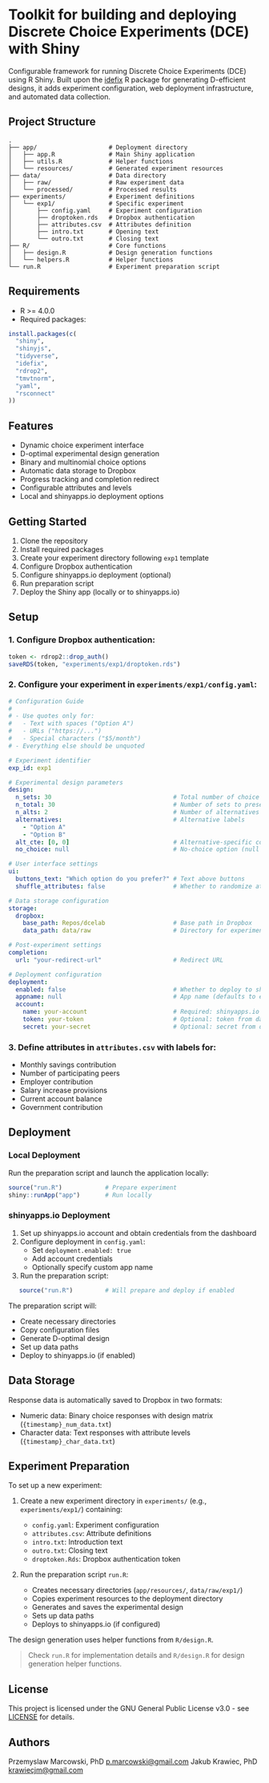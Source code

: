 # Toolkit for building and deploying Discrete Choice Experiments (DCE) with Shiny

Configurable framework for running Discrete Choice Experiments (DCE) using R Shiny.
Built upon the [idefix](https://github.com/traets/idefix) R package for generating 
D-efficient designs, it adds experiment configuration, web deployment infrastructure, 
and automated data collection.

## Project Structure

```
.
├── app/                    # Deployment directory
│   ├── app.R               # Main Shiny application
│   ├── utils.R             # Helper functions
│   └── resources/          # Generated experiment resources
├── data/                   # Data directory
│   ├── raw/                # Raw experiment data
│   └── processed/          # Processed results
├── experiments/            # Experiment definitions
│   └── exp1/               # Specific experiment
│       ├── config.yaml     # Experiment configuration
│       ├── droptoken.rds   # Dropbox authentication
│       ├── attributes.csv  # Attributes definition
│       ├── intro.txt       # Opening text
│       └── outro.txt       # Closing text
├── R/                      # Core functions
│   ├── design.R            # Design generation functions
│   └── helpers.R           # Helper functions
└── run.R                   # Experiment preparation script
```

## Requirements

- R >= 4.0.0
- Required packages:

```r
install.packages(c(
  "shiny",
  "shinyjs",
  "tidyverse",
  "idefix",
  "rdrop2",
  "tmvtnorm",
  "yaml",
  "rsconnect"
))
```

## Features

- Dynamic choice experiment interface
- D-optimal experimental design generation
- Binary and multinomial choice options
- Automatic data storage to Dropbox
- Progress tracking and completion redirect
- Configurable attributes and levels
- Local and shinyapps.io deployment options

## Getting Started

1. Clone the repository
2. Install required packages
3. Create your experiment directory following `exp1` template
4. Configure Dropbox authentication
5. Configure shinyapps.io deployment (optional)
6. Run preparation script
7. Deploy the Shiny app (locally or to shinyapps.io)

## Setup

### 1. Configure Dropbox authentication:

```r
token <- rdrop2::drop_auth()
saveRDS(token, "experiments/exp1/droptoken.rds")
```

### 2. Configure your experiment in `experiments/exp1/config.yaml`:

```yaml
# Configuration Guide
#
# - Use quotes only for:
#   - Text with spaces ("Option A")
#   - URLs ("https://...")
#   - Special characters ("$5/month")
# - Everything else should be unquoted

# Experiment identifier
exp_id: exp1

# Experimental design parameters
design:
  n_sets: 30                                  # Total number of choice sets
  n_total: 30                                 # Number of sets to present
  n_alts: 2                                   # Number of alternatives
  alternatives:                               # Alternative labels
    - "Option A"
    - "Option B"
  alt_cte: [0, 0]                             # Alternative-specific constants
  no_choice: null                             # No-choice option (null = disabled)

# User interface settings
ui:
  buttons_text: "Which option do you prefer?" # Text above buttons
  shuffle_attributes: false                   # Whether to randomize attribute order

# Data storage configuration
storage:
  dropbox:
    base_path: Repos/dcelab                   # Base path in Dropbox
    data_path: data/raw                       # Directory for experiment data

# Post-experiment settings
completion:
  url: "your-redirect-url"                    # Redirect URL

# Deployment configuration
deployment:
  enabled: false                              # Whether to deploy to shinyapps.io
  appname: null                               # App name (defaults to exp_id)
  account:
    name: your-account                        # Required: shinyapps.io account name
    token: your-token                         # Optional: token from dashboard
    secret: your-secret                       # Optional: secret from dashboard
```

### 3. Define attributes in `attributes.csv` with labels for:
- Monthly savings contribution
- Number of participating peers
- Employer contribution
- Salary increase provisions
- Current account balance
- Government contribution

## Deployment

### Local Deployment

Run the preparation script and launch the application locally:

```r
source("run.R")            # Prepare experiment
shiny::runApp("app")       # Run locally
```

### shinyapps.io Deployment

1. Set up shinyapps.io account and obtain credentials from the dashboard
2. Configure deployment in `config.yaml`:
   - Set `deployment.enabled: true`
   - Add account credentials
   - Optionally specify custom app name
3. Run the preparation script:

```r
   source("run.R")         # Will prepare and deploy if enabled
```

The preparation script will:
- Create necessary directories
- Copy configuration files
- Generate D-optimal design
- Set up data paths
- Deploy to shinyapps.io (if enabled)

## Data Storage

Response data is automatically saved to Dropbox in two formats:
- Numeric data: Binary choice responses with design matrix (`{timestamp}_num_data.txt`)
- Character data: Text responses with attribute levels (`{timestamp}_char_data.txt`)

## Experiment Preparation

To set up a new experiment:

1. Create a new experiment directory in `experiments/` (e.g., `experiments/exp1/`) containing:
   - `config.yaml`: Experiment configuration
   - `attributes.csv`: Attribute definitions
   - `intro.txt`: Introduction text
   - `outro.txt`: Closing text
   - `droptoken.Rds`: Dropbox authentication token

2. Run the preparation script `run.R`:
   - Creates necessary directories (`app/resources/`, `data/raw/exp1/`)
   - Copies experiment resources to the deployment directory
   - Generates and saves the experimental design
   - Sets up data paths
   - Deploys to shinyapps.io (if configured)

The design generation uses helper functions from `R/design.R`.

> Check `run.R` for implementation details and `R/design.R` for design generation helper functions.

## License

This project is licensed under the GNU General Public License v3.0 - see [LICENSE](LICENSE) for details.

## Authors

Przemyslaw Marcowski, PhD <p.marcowski@gmail.com>
Jakub Krawiec, PhD <krawiecjm@gmail.com>
